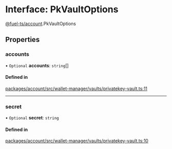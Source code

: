 # Interface: PkVaultOptions

[@fuel-ts/account](/api/Account/index.md).PkVaultOptions

## Properties

### accounts

• `Optional` **accounts**: `string`[]

#### Defined in

[packages/account/src/wallet-manager/vaults/privatekey-vault.ts:11](https://github.com/FuelLabs/fuels-ts/blob/b2e1be607ab99b238da6db64c8e1c10470e15f39/packages/account/src/wallet-manager/vaults/privatekey-vault.ts#L11)

___

### secret

• `Optional` **secret**: `string`

#### Defined in

[packages/account/src/wallet-manager/vaults/privatekey-vault.ts:10](https://github.com/FuelLabs/fuels-ts/blob/b2e1be607ab99b238da6db64c8e1c10470e15f39/packages/account/src/wallet-manager/vaults/privatekey-vault.ts#L10)
